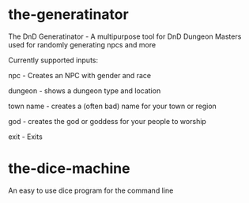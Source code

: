 # the-generatinator
The DnD Generatinator - A multipurpose tool for DnD Dungeon Masters used for randomly generating npcs and more

Currently supported inputs:

npc - Creates an NPC with gender and race

dungeon - shows a dungeon type and location

town name - creates a (often bad) name for your town or region

god - creates the god or goddess for your people to worship

exit - Exits


# the-dice-machine

An easy to use dice program for the command line
